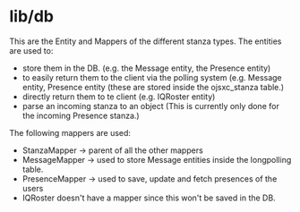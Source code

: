 lib/db
===

This are the Entity and Mappers of the different stanza types.
The entities are used to:
 - store them in the DB. (e.g. the Message entity, the Presence entity)
 - to easily return them to the client via the polling system 
 (e.g. Message entity, Presence entity (these are stored inside the ojsxc_stanza table.)
 - directly return them to te client (e.g. IQRoster entity)
 - parse an incoming stanza to an object (This is currently only done for the 
 incoming Presence stanza.)

The following mappers are used: 
 - StanzaMapper -> parent of all the other mappers
 - MessageMapper -> used to store Message entities inside the longpolling table.
 - PresenceMapper -> used to save, update and fetch presences of the users
 - IQRoster doesn't have a mapper since this won't be saved in the DB.